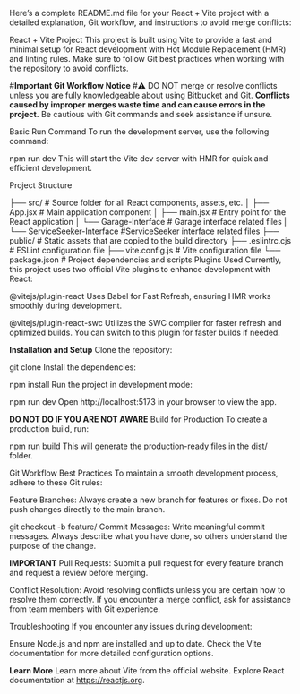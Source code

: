 
Here’s a complete README.md file for your React + Vite project with a detailed explanation, Git workflow, and instructions to avoid merge conflicts:

React + Vite Project
This project is built using Vite to provide a fast and minimal setup for React development with Hot Module Replacement (HMR) and linting rules. Make sure to follow Git best practices when working with the repository to avoid conflicts.

#**Important Git Workflow Notice**
#⚠️ DO NOT merge or resolve conflicts unless you are fully knowledgeable about using Bitbucket and Git. **Conflicts caused by improper merges waste time and can cause errors in the project.**
Be cautious with Git commands and seek assistance if unsure.

Basic Run Command
To run the development server, use the following command:

npm run dev
This will start the Vite dev server with HMR for quick and efficient development.

Project Structure

├── src/                # Source folder for all React components, assets, etc.
│   ├── App.jsx         # Main application component
│   ├── main.jsx        # Entry point for the React application
│   └── Garage-Interface # Garage interface related files
|   └── ServiceSeeker-Interface #ServiceSeeker interface related files
├── public/             # Static assets that are copied to the build directory
├── .eslintrc.cjs       # ESLint configuration file
├── vite.config.js      # Vite configuration file
└── package.json        # Project dependencies and scripts
Plugins Used
Currently, this project uses two official Vite plugins to enhance development with React:

@vitejs/plugin-react
Uses Babel for Fast Refresh, ensuring HMR works smoothly during development.

@vitejs/plugin-react-swc
Utilizes the SWC compiler for faster refresh and optimized builds. You can switch to this plugin for faster builds if needed.


**Installation and Setup**
Clone the repository:


git clone <repository-url>
Install the dependencies:


npm install
Run the project in development mode:


npm run dev
Open http://localhost:5173 in your browser to view the app.

**DO NOT DO IF YOU ARE NOT AWARE**
Build for Production
To create a production build, run:

npm run build
This will generate the production-ready files in the dist/ folder.

Git Workflow Best Practices
To maintain a smooth development process, adhere to these Git rules:

Feature Branches: Always create a new branch for features or fixes. Do not push changes directly to the main branch.

git checkout -b feature/<branch-name>
Commit Messages: Write meaningful commit messages. Always describe what you have done, so others understand the purpose of the change.

**IMPORTANT**
Pull Requests: Submit a pull request for every feature branch and request a review before merging.

Conflict Resolution: Avoid resolving conflicts unless you are certain how to resolve them correctly. If you encounter a merge conflict, ask for assistance from team members with Git experience.

Troubleshooting
If you encounter any issues during development:

Ensure Node.js and npm are installed and up to date.
Check the Vite documentation for more detailed configuration options.

**Learn More**
Learn more about Vite from the official website.
Explore React documentation at https://reactjs.org.